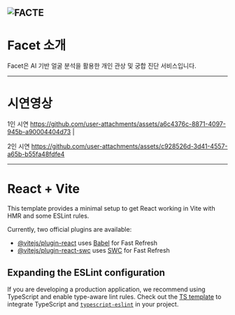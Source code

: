 ![FACTE](https://github.com/user-attachments/assets/62ffa61b-ccad-4b44-8615-3037dbc1877d)
---
# Facet 소개
Facet은 AI 기반 얼굴 분석을 활용한 개인 관상 및 궁합 진단 서비스입니다.

---
# 시연영상

1인 시연
https://github.com/user-attachments/assets/a6c4376c-8871-4097-945b-a90004404d73
|

2인 시연
https://github.com/user-attachments/assets/c928526d-3d41-4557-a65b-b55fa48fdfe4

---
# React + Vite

This template provides a minimal setup to get React working in Vite with HMR and some ESLint rules.

Currently, two official plugins are available:

- [@vitejs/plugin-react](https://github.com/vitejs/vite-plugin-react/blob/main/packages/plugin-react/README.md) uses [Babel](https://babeljs.io/) for Fast Refresh
- [@vitejs/plugin-react-swc](https://github.com/vitejs/vite-plugin-react-swc) uses [SWC](https://swc.rs/) for Fast Refresh

## Expanding the ESLint configuration

If you are developing a production application, we recommend using TypeScript and enable type-aware lint rules. Check out the [TS template](https://github.com/vitejs/vite/tree/main/packages/create-vite/template-react-ts) to integrate TypeScript and [`typescript-eslint`](https://typescript-eslint.io) in your project.
